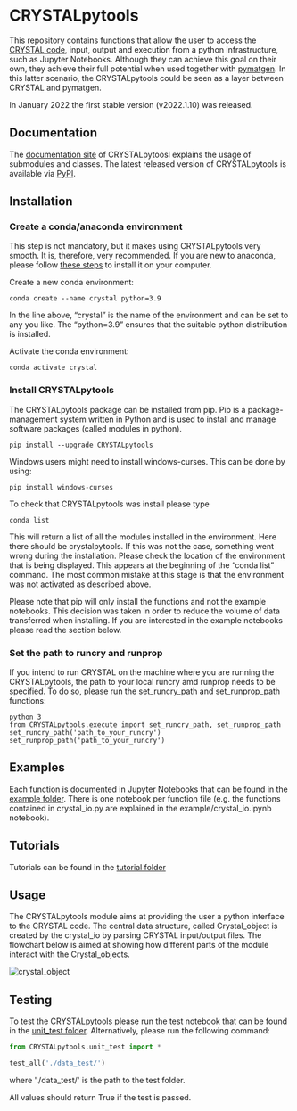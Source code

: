 # CRYSTALpytools
This repository contains functions that allow the user to access the <a href="https://www.crystal.unito.it/index.php">CRYSTAL code</a>, input, output and execution from a python infrastructure, such as Jupyter Notebooks. Although they can achieve this goal on their own, they achieve their full potential when used together with <a href="https://pymatgen.org/index.html">pymatgen</a>. In this latter scenario, the CRYSTALpytools could be seen as
a layer between CRYSTAL and pymatgen.

In January 2022 the first stable version (v2022.1.10) was released.

## Documentation
The [documentation site](https://crystal-code-tools.github.io/CRYSTALpytools/) of CRYSTALpytoosl explains the usage of submodules and classes. The latest released version of CRYSTALpytools is available via [PyPI](https://pypi.org/project/CRYSTALpytools/#history).

## Installation

### Create a conda/anaconda environment
This step is not mandatory, but it makes using CRYSTALpytools very smooth. It is, therefore, very recommended. If you are new to anaconda, please follow <a href="https://docs.conda.io/projects/conda/en/latest/user-guide/install/index.html">these steps</a> to install it on your computer.

Create a new conda environment:
``` console
conda create --name crystal python=3.9
```

In the line above, “crystal” is the name of the environment and can be set to any you like. The “python=3.9” ensures that the suitable python distribution is installed.

Activate the conda environment:
``` console
conda activate crystal
```

### Install CRYSTALpytools

The CRYSTALpytools package can be installed from pip. Pip is a package-management system written in Python and is used to install and manage software packages (called modules in python).

``` console
pip install --upgrade CRYSTALpytools
```

Windows users might need to install windows-curses. This can be done by using:

``` console
pip install windows-curses
```

To check that CRYSTALpytools was install please type

``` console
conda list
```

This will return a list of all the modules installed in the environment. Here there should be crystalpytools. If this was not the case, something went wrong during the installation. Please check the location of the environment that is being displayed. This appears at the beginning of the “conda list” command. The most common mistake at this stage is that the environment was not activated as described above.


Please note that pip will only install the functions and not the example notebooks. This decision was taken in order to reduce the volume of data transferred when installing. If you are interested in the example notebooks please read the section below.

### Set the path to runcry and runprop

If you intend to run CRYSTAL on the machine where you are running the CRYSTALpytools, the path to your local runcry amd runprop needs to be specified. To do so, please run the set_runcry_path and set_runprop_path functions:
``` console
python 3
from CRYSTALpytools.execute import set_runcry_path, set_runprop_path
set_runcry_path('path_to_your_runcry')
set_runprop_path('path_to_your_runcry')
```

## Examples
Each function is documented in Jupyter Notebooks that can be found in the  [example folder](examples/). There is one notebook per function file (e.g. the functions contained in crystal_io.py are explained in the example/crystal_io.ipynb notebook).


## Tutorials
Tutorials can be found in the [tutorial folder](tutorial/)
## Usage

The CRYSTALpytools module aims at providing the user a python interface to the CRYSTAL code. The central data structure, called Crystal_object is created by the crystal_io by parsing CRYSTAL input/output files. The flowchart below is aimed at showing how different parts of the module interact with the Crystal_objects.

![crystal_object](docs_source/_static/crystal_object.png)

## Testing
To test the CRYSTALpytools please run the test notebook that can be found in the [unit_test folder](unit_test/). Alternatively, please run the following command:

``` python
from CRYSTALpytools.unit_test import *

test_all('./data_test/')
```
where './data_test/' is the path to the test folder.

All values should return True if the test is passed.
